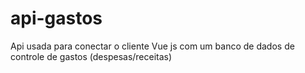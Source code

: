 # api-gastos
 Api usada para conectar o cliente Vue js com um banco de dados de controle de gastos (despesas/receitas)
